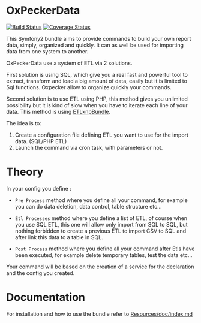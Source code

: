 OxPeckerData
============

[![Build Status](https://travis-ci.org/cifren/OxPeckerData.svg?branch=master)](https://travis-ci.org/cifren/OxPeckerData)
[![Coverage Status](https://coveralls.io/repos/github/cifren/OxPeckerData/badge.svg?branch=master)](https://coveralls.io/github/cifren/OxPeckerData?branch=master)

This Symfony2 bundle aims to provide commands to build your own report data, simply, 
organized and quickly. It can as well be used for importing data from one system to another.

OxPeckerData use a system of ETL via 2 solutions. 

First solution is using SQL, which give you a real fast and powerful tool to extract, 
transform and load a big amount of data, easily but it is limited to Sql functions. Oxpecker 
allow to organize quickly your commands.

Second solution is to use ETL using PHP, this method gives you unlimited possibility 
but it is kind of slow when you have to iterate each line of your data. This method is using [ETLknpBundle](https://github.com/docteurklein/php-etl).

The idea is to:

1. Create a configuration file defining ETL you want to use for the import data. (SQL/PHP ETL)
2. Launch the command via cron task, with parameters or not.


Theory
======

In your config you define :

- `Pre Process` method where you define all your command, for example you can do data 
deletion, data control, table structure etc...

- `Etl Processes` method where you define a list of ETL, of course when you use SQL ETL, 
this one will allow only import from SQL to SQL, but nothing forbidden to create a previous 
ETL to import CSV to SQL and after link this data to a table in SQL.
    
- `Post Process` method where you define all your command after Etls have been executed, 
for example delete temporary tables, test the data etc...

Your command will be based on the creation of a service for the declaration and the config you created.


Documentation
=============

For installation and how to use the bundle refer to [Resources/doc/index.md](Resources/doc/index.md)
